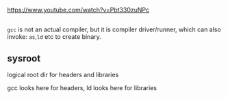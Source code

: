 
https://www.youtube.com/watch?v=Pbt330zuNPc

## 

`gcc` is not an actual compiler, but it is compiler driver/runner, which can also invoke: `as`,`ld` etc to create binary.



## sysroot

logical root dir for headers and libraries

gcc looks here for headers, ld looks here for libraries

